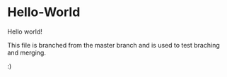 # Hello-World
Hello world!

This file is branched from the master branch and is used to test braching and merging.

:)
